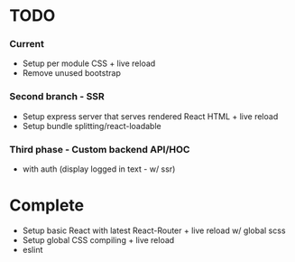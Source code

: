 # TODO
### Current
* Setup per module CSS + live reload
* Remove unused bootstrap

### Second branch - SSR
* Setup express server that serves rendered React HTML + live reload
* Setup bundle splitting/react-loadable

### Third phase - Custom backend API/HOC
* with auth (display logged in text - w/ ssr)

# Complete
- Setup basic React with latest React-Router + live reload w/ global scss
- Setup global CSS compiling + live reload
- eslint